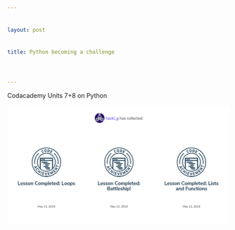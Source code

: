 ```yaml
---


layout: post


title: Python becoming a challenge



---
```





Codacademy Units 7+8 on Python

![image badges Python](/img/python_6_7.png)
